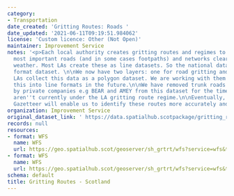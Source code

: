 ```yaml
---
category:
- Transportation
date_created: 'Gritting Routes: Roads '
date_updated: '2021-06-11T09:19:51.984062'
license: 'Custom licence: Other (Not Open)'
maintainer: Improvement Service
notes: '<p>Each local authority creates gritting routes and regimes to keep their
  most important roads (and in some cases footpaths) and networks clear come bad winter
  weather. Most LAs create these as line datasets. So the national dataset is a line
  format dataset. \n\nWe now have two layers: one for road gritting and one for footpath.\n\nSome
  LAs collect this data as a polygon dataset. We are working with them to convert
  this into line formats in the future.\n\nWe have removed trunk roads that are cleared
  by private companies e.g BEAR and AMEY from this dataset for the time being as they
  aren''t currently under the LA gritting route regime.\n\nEventually, the Street
  Gazetteer will enable us to identify these routes more accurately and coherently.</p>'
organization: Improvement Service
original_dataset_link: ' https://data.spatialhub.scotpackage/gritting_routes-is'
records: null
resources:
- format: WFS
  name: WFS
  url: https://geo.spatialhub.scot/geoserver/sh_grtrt/wfs?service=wfs&typeName=sh_grtrt:pub_grtrt
- format: WFS
  name: WFS
  url: https://geo.spatialhub.scot/geoserver/sh_grtrt/wfs?service=wfs&typeName=sh_grtrt:pub_grtrtpth
schema: default
title: Gritting Routes - Scotland
---
```

